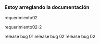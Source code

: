 ### Estoy arreglando la documentación 
requerimiento02

requerimiento02-2


release bug 01
release bug 02
release bug 02